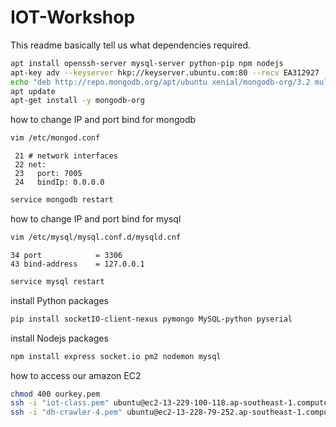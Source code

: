 # IOT-Workshop

This readme basically tell us what dependencies required.

```bash
apt install openssh-server mysql-server python-pip npm nodejs
apt-key adv --keyserver hkp://keyserver.ubuntu.com:80 --recv EA312927
echo "deb http://repo.mongodb.org/apt/ubuntu xenial/mongodb-org/3.2 multiverse" | sudo tee /etc/apt/sources.list.d/mongodb-org-3.2.list
apt update
apt-get install -y mongodb-org
```

how to change IP and port bind for mongodb
```bash
vim /etc/mongod.conf
```
```text
 21 # network interfaces
 22 net:
 23   port: 7005
 24   bindIp: 0.0.0.0
```
```bash
service mongodb restart
```

how to change IP and port bind for mysql
```bash
vim /etc/mysql/mysql.conf.d/mysqld.cnf
```
```text
34 port            = 3306
43 bind-address    = 127.0.0.1
```
```bash
service mysql restart
```

install Python packages
```bash
pip install socketIO-client-nexus pymongo MySQL-python pyserial
```

install Nodejs packages
```bash
npm install express socket.io pm2 nodemon mysql
```

how to access our amazon EC2
```bash
chmod 400 ourkey.pem
ssh -i "iot-class.pem" ubuntu@ec2-13-229-100-118.ap-southeast-1.compute.amazonaws.com
ssh -i "dh-crawler-4.pem" ubuntu@ec2-13-228-79-252.ap-southeast-1.compute.amazonaws.com
```
